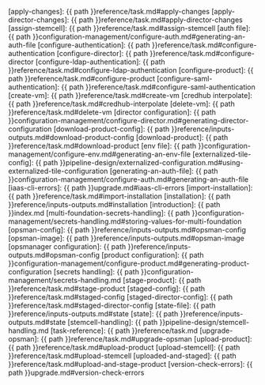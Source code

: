 
[apply-changes]: {{ path }}reference/task.md#apply-changes
[apply-director-changes]: {{ path }}reference/task.md#apply-director-changes
[assign-stemcell]: {{ path }}reference/task.md#assign-stemcell
[auth file]: {{ path }}configuration-management/configure-auth.md#generating-an-auth-file
[configure-authentication]: {{ path }}reference/task.md#configure-authentication
[configure-director]: {{ path }}reference/task.md#configure-director
[configure-ldap-authentication]: {{ path }}reference/task.md#configure-ldap-authentication
[configure-product]: {{ path }}reference/task.md#configure-product
[configure-saml-authentication]: {{ path }}reference/task.md#configure-saml-authentication
[create-vm]: {{ path }}reference/task.md#create-vm
[credhub interpolate]: {{ path }}reference/task.md#credhub-interpolate
[delete-vm]:  {{ path }}reference/task.md#delete-vm
[director configuration]: {{ path }}configuration-management/configure-director.md#generating-director-configuration
[download-product-config]: {{ path }}reference/inputs-outputs.md#download-product-config
[download-product]: {{ path }}reference/task.md#download-product
[env file]: {{ path }}configuration-management/configure-env.md#generating-an-env-file
[externalized-tile-config]: {{ path }}pipeline-design/externalized-configuration.md#using-externalized-tile-configuration
[generating-an-auth-file]: {{ path }}configuration-management/configure-auth.md#generating-an-auth-file
[iaas-cli-errors]: {{ path }}upgrade.md#iaas-cli-errors
[import-installation]: {{ path }}reference/task.md#import-installation
[installation]: {{ path }}reference/inputs-outputs.md#installation
[introduction]: {{ path }}index.md
[multi-foundation-secrets-handling]: {{ path }}configuration-management/secrets-handling.md#storing-values-for-multi-foundation
[opsman-config]: {{ path }}reference/inputs-outputs.md#opsman-config
[opsman-image]: {{ path }}reference/inputs-outputs.md#opsman-image
[opsmanager configuration]: {{ path }}reference/inputs-outputs.md#opsman-config
[product configuration]: {{ path }}configuration-management/configure-product.md#generating-product-configuration
[secrets handling]: {{ path }}configuration-management/secrets-handling.md
[stage-product]: {{ path }}reference/task.md#stage-product
[staged-config]: {{ path }}reference/task.md#staged-config
[staged-director-config]: {{ path }}reference/task.md#staged-director-config
[state-file]: {{ path }}reference/inputs-outputs.md#state
[state]: {{ path }}reference/inputs-outputs.md#state
[stemcell-handling]: {{ path }}pipeline-design/stemcell-handling.md
[task-reference]: {{ path }}reference/task.md
[upgrade-opsman]: {{ path }}reference/task.md#upgrade-opsman
[upload-product]: {{ path }}reference/task.md#upload-product
[upload-stemcell]: {{ path }}reference/task.md#upload-stemcell
[uploaded-and-staged]: {{ path }}reference/task.md#upload-and-stage-product
[version-check-errors]: {{ path }}upgrade.md#version-check-errors
